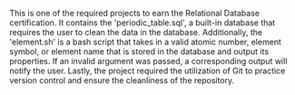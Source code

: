 This is one of the required projects to earn the Relational Database certification.
It contains the 'periodic_table.sql', a built-in database that requires the user to clean the data in the database.
Additionally, the 'element.sh' is a bash script that takes in a valid atomic number, element symbol, or element name that is stored in the database and output its properties.
If an invalid argument was passed, a corresponding output will notify the user.
Lastly, the project required the utilization of Git to practice version control and ensure the cleanliness of the repository.
